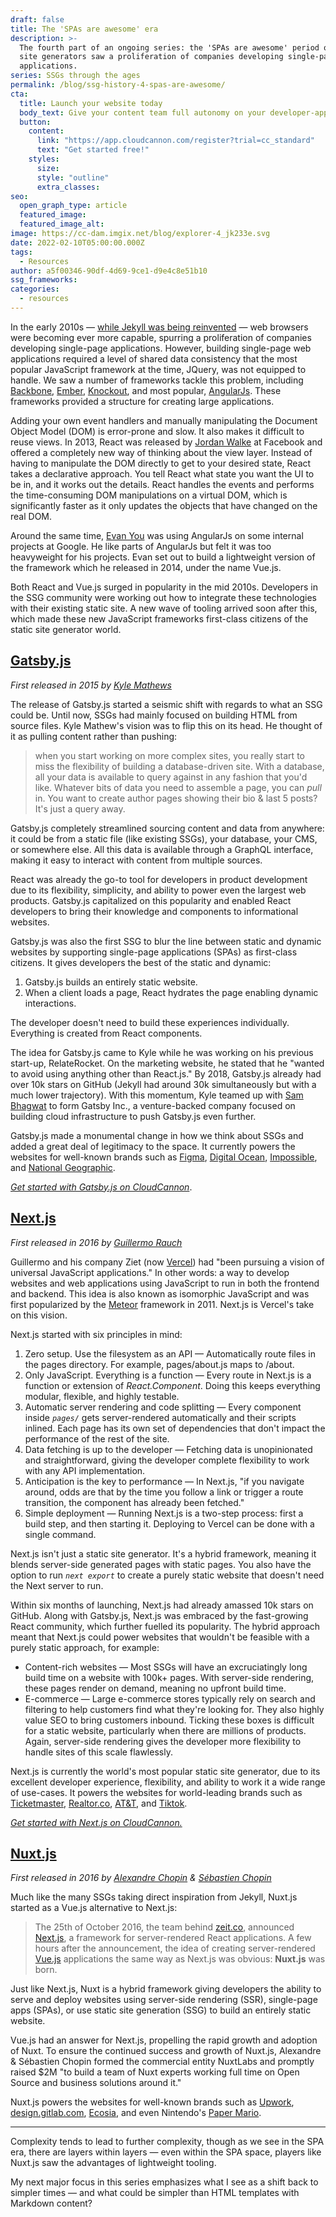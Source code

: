 ```yaml
---
draft: false
title: The 'SPAs are awesome' era
description: >-
  The fourth part of an ongoing series: the 'SPAs are awesome' period of static
  site generators saw a proliferation of companies developing single-page
  applications.
series: SSGs through the ages
permalink: /blog/ssg-history-4-spas-are-awesome/
cta:
  title: Launch your website today
  body_text: Give your content team full autonomy on your developer-approved tech stack with CloudCannon.
  button:
    content: 
      link: "https://app.cloudcannon.com/register?trial=cc_standard"
      text: "Get started free!"
    styles:
      size:
      style: "outline"
      extra_classes:
seo:
  open_graph_type: article
  featured_image:
  featured_image_alt:
image: https://cc-dam.imgix.net/blog/explorer-4_jk233e.svg
date: 2022-02-10T05:00:00.000Z
tags:
  - Resources
author: a5f00346-90df-4d69-9ce1-d9e4c8e51b10
ssg_frameworks:
categories:
  - resources
---
```

In the early 2010s — [while Jekyll was being reinvented](/blog/ssg-history-3-reinvention/) — web browsers were becoming ever more capable, spurring a proliferation of companies developing single-page applications. However, building single-page web applications required a level of shared data consistency that the most popular JavaScript framework at the time, JQuery, was not equipped to handle. We saw a number of frameworks tackle this problem, including [Backbone](https://backbonejs.org/), [Ember](https://emberjs.com/), [Knockout](https://knockoutjs.com/index.html), and most popular, [AngularJs](https://angularjs.org/). These frameworks provided a structure for creating large applications.

Adding your own event handlers and manually manipulating the Document Object Model (DOM) is error-prone and slow. It also makes it difficult to reuse views. In 2013, React was released by [Jordan Walke](https://github.com/jordwalke) at Facebook and offered a completely new way of thinking about the view layer. Instead of having to manipulate the DOM directly to get to your desired state, React takes a declarative approach. You tell React what state you want the UI to be in, and it works out the details. React handles the events and performs the time-consuming DOM manipulations on a virtual DOM, which is significantly faster as it only updates the objects that have changed on the real DOM.

Around the same time, [Evan You](https://github.com/yyx990803) was using AngularJs on some internal projects at Google. He like parts of AngularJs but felt it was too heavyweight for his projects. Evan set out to build a lightweight version of the framework which he released in 2014, under the name Vue.js.

Both React and Vue.js surged in popularity in the mid 2010s. Developers in the SSG community were working out how to integrate these technologies with their existing static site. A new wave of tooling arrived soon after this, which made these new JavaScript frameworks first-class citizens of the static site generator world.

## [Gatsby.js](https://www.gatsbyjs.com/)

*First released in 2015 by [Kyle Mathews](https://github.com/KyleAMathews)*

The release of Gatsby.js started a seismic shift with regards to what an SSG could be. Until now, SSGs had mainly focused on building HTML from source files. Kyle Mathew's vision was to flip this on its head. He thought of it as pulling content rather than pushing:

> when you start working on more complex sites, you really start to miss the flexibility of building a database-driven site. With a database, all your data is available to query against in any fashion that you'd like. Whatever bits of data you need to assemble a page, you can *pull* in. You want to create author pages showing their bio & last 5 posts? It's just a query away.

Gatsby.js completely streamlined sourcing content and data from anywhere: it could be from a static file (like existing SSGs), your database, your CMS, or somewhere else. All this data is available through a GraphQL interface, making it easy to interact with content from multiple sources.

React was already the go-to tool for developers in product development due to its flexibility, simplicity, and ability to power even the largest web products. Gatsby.js capitalized on this popularity and enabled React developers to bring their knowledge and components to informational websites.

Gatsby.js was also the first SSG to blur the line between static and dynamic websites by supporting single-page applications (SPAs) as first-class citizens. It gives developers the best of the static and dynamic:

1. Gatsby.js builds an entirely static website.
2. When a client loads a page, React hydrates the page enabling dynamic interactions.

The developer doesn't need to build these experiences individually. Everything is created from React components.

The idea for Gatsby.js came to Kyle while he was working on his previous start-up, RelateRocket. On the marketing website, he stated that he "wanted to avoid using anything other than React.js." By 2018, Gatsby.js already had over 10k stars on GitHub (Jekyll had around 30k simultaneously but with a much lower trajectory). With this momentum, Kyle teamed up with [Sam Bhagwat](https://github.com/calcsam) to form Gatsby Inc., a venture-backed company focused on building cloud infrastructure to push Gatsby.js even further.

Gatsby.js made a monumental change in how we think about SSGs and added a great deal of legitimacy to the space. It currently powers the websites for well-known brands such as [Figma](https://www.figma.com/), [Digital Ocean](https://www.digitalocean.com/), [Impossible](https://impossiblefoods.com/), and [National Geographic](https://www.nationalgeographic.co.uk/).

[*Get started with Gatsby.js on CloudCannon*](https://app.cloudcannon.com/register?trial=cc_standard).

## [Next.js](https://nextjs.org/)

*First released in 2016 by [Guillermo Rauch](https://github.com/rauchg)*

Guillermo and his company Ziet (now [Vercel](https://vercel.com/)) had "been pursuing a vision of universal JavaScript applications." In other words: a way to develop websites and web applications using JavaScript to run in both the frontend and backend. This idea is also known as isomorphic JavaScript and was first popularized by the [Meteor](https://www.meteor.com/) framework in 2011. Next.js is Vercel's take on this vision.

Next.js started with six principles in mind:

1. Zero setup. Use the filesystem as an API — Automatically route files in the pages directory. For example, pages/about.js maps to /about.
2. Only JavaScript. Everything is a function — Every route in Next.js is a function or extension of *React.Component*. Doing this keeps everything modular, flexible, and highly testable.
3. Automatic server rendering and code splitting — Every component inside *`pages/`* gets server-rendered automatically and their scripts inlined. Each page has its own set of dependencies that don't impact the performance of the rest of the site.
4. Data fetching is up to the developer — Fetching data is unopinionated and straightforward, giving the developer complete flexibility to work with any API implementation.
5. Anticipation is the key to performance — In Next.js, "if you navigate around, odds are that by the time you follow a link or trigger a route transition, the component has already been fetched."
6. Simple deployment — Running Next.js is a two-step process: first a build step, and then starting it. Deploying to Vercel can be done with a single command.

Next.js isn't just a static site generator. It's a hybrid framework, meaning it blends server-side generated pages with static pages. You also have the option to run *`next export`* to create a purely static website that doesn't need the Next server to run.

Within six months of launching, Next.js had already amassed 10k stars on GitHub. Along with Gatsby.js, Next.js was embraced by the fast-growing React community, which further fuelled its popularity. The hybrid approach meant that Next.js could power websites that wouldn't be feasible with a purely static approach, for example:

* Content-rich websites — Most SSGs will have an excruciatingly long build time on a website with 100k+ pages. With server-side rendering, these pages render on demand, meaning no upfront build time.
* E-commerce — Large e-commerce stores typically rely on search and filtering to help customers find what they're looking for. They also highly value SEO to bring customers inbound. Ticking these boxes is difficult for a static website, particularly when there are millions of products. Again, server-side rendering gives the developer more flexibility to handle sites of this scale flawlessly.

Next.js is currently the world's most popular static site generator, due to its excellent developer experience, flexibility, and ability to work it a wide range of use-cases. It powers the websites for world-leading brands such as [Ticketmaster](https://www.ticketmaster.com/), [Realtor.co](https://www.realtor.com/), [AT&T](https://www.att.com/), and [Tiktok](https://www.tiktok.com/).

[*Get started with Next.js on CloudCannon.*](https://app.cloudcannon.com/register?trial=cc_standard)

## [Nuxt.js](https://nuxtjs.org/)

*First released in 2016 by [Alexandre Chopin](https://github.com/alexchopin/) & [Sébastien Chopin](https://github.com/Atinux)*

Much like the many SSGs taking direct inspiration from Jekyll, Nuxt.js started as a Vue.js alternative to Next.js:

> The 25th of October 2016, the team behind [zeit.co](https://web.archive.org/web/20180623121740mp_/https://zeit.co/), announced [Next.js](https://web.archive.org/web/20180623121740mp_/https://zeit.co/blog/next), a framework for server-rendered React applications. A few hours after the announcement, the idea of creating server-rendered [Vue.js](https://web.archive.org/web/20180623121740mp_/https://vuejs.org) applications the same way as Next.js was obvious: **Nuxt.js** was born.

Just like Next.js, Nuxt is a hybrid framework giving developers the ability to serve and deploy websites using server-side rendering (SSR), single-page apps (SPAs), or use static site generation (SSG) to build an entirely static website.

Vue.js had an answer for Next.js, propelling the rapid growth and adoption of Nuxt. To ensure the continued success and growth of Nuxt.js, Alexandre & Sébastien Chopin formed the commercial entity NuxtLabs and promptly raised $2M "to build a team of Nuxt experts working full time on Open Source and business solutions around it."

Nuxt.js powers the websites for well-known brands such as [Upwork](https://www.upwork.com/), [design.gitlab.com](https://design.gitlab.com/), [Ecosia](https://www.ecosia.org/), and even Nintendo's [Paper Mario](https://papermario.nintendo.com/).

---

Complexity tends to lead to further complexity, though as we see in the SPA era, there are layers within layers — even within the SPA space, players like Nuxt.js saw the advantages of lightweight tooling.

My next major focus in this series emphasizes what I see as a shift back to simpler times — and what could be simpler than HTML templates with Markdown content?